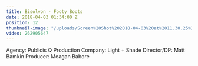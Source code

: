 ```yaml
---
title: Bisolvon - Footy Boots
date: 2018-04-03 01:34:00 Z
position: 12
thumbnail-image: "/uploads/Screen%20Shot%202018-04-03%20at%2011.30.25%20am.png"
video: 262905647
---
```


Agency: Publicis Q
Production Company: Light + Shade
Director/DP: Matt Bamkin
Producer: Meagan Babore